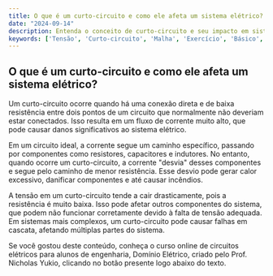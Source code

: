 ```yaml
---
title: O que é um curto-circuito e como ele afeta um sistema elétrico?
date: "2024-09-14"
description: Entenda o conceito de curto-circuito e seu impacto em sistemas elétricos.
keywords: ['Tensão', 'Curto-circuito', 'Malha', 'Exercício', 'Básico', 'Sistema', 'divisão']
---
```


## O que é um curto-circuito e como ele afeta um sistema elétrico?

Um curto-circuito ocorre quando há uma conexão direta e de baixa resistência entre dois pontos de um circuito que normalmente não deveriam estar conectados. Isso resulta em um fluxo de corrente muito alto, que pode causar danos significativos ao sistema elétrico. 

Em um circuito ideal, a corrente segue um caminho específico, passando por componentes como resistores, capacitores e indutores. No entanto, quando ocorre um curto-circuito, a corrente "desvia" desses componentes e segue pelo caminho de menor resistência. Esse desvio pode gerar calor excessivo, danificar componentes e até causar incêndios.

A tensão em um curto-circuito tende a cair drasticamente, pois a resistência é muito baixa. Isso pode afetar outros componentes do sistema, que podem não funcionar corretamente devido à falta de tensão adequada. Em sistemas mais complexos, um curto-circuito pode causar falhas em cascata, afetando múltiplas partes do sistema.

Se você gostou deste conteúdo, conheça o curso online de circuitos elétricos para alunos de engenharia, Domínio Elétrico, criado pelo Prof. Nicholas Yukio, clicando no botão presente logo abaixo do texto.
